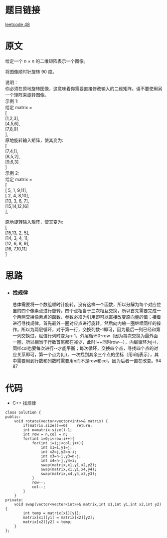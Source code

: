 # 题目链接
[leetcode 48](https://leetcode-cn.com/problems/rotate-image/)

# 原文
给定一个 n × n 的二维矩阵表示一个图像。

将图像顺时针旋转 90 度。

说明：  
你必须在原地旋转图像，这意味着你需要直接修改输入的二维矩阵。请不要使用另一个矩阵来旋转图像。  
示例 1:  
给定 matrix =   
[  
  [1,2,3],  
  [4,5,6],  
  [7,8,9]  
],    
原地旋转输入矩阵，使其变为:  
[  
  [7,4,1],  
  [8,5,2],  
  [9,6,3]  
]  
示例 2:  
给定 matrix =  
[  
  [ 5, 1, 9,11],  
  [ 2, 4, 8,10],  
  [13, 3, 6, 7],  
  [15,14,12,16]  
],   

原地旋转输入矩阵，使其变为:  
[  
  [15,13, 2, 5],  
  [14, 3, 4, 1],  
  [12, 6, 8, 9],  
  [16, 7,10,11]  
]  

# 思路
- ### **找规律**
  总体需要将一个数组顺时针旋转，没有这样一个函数，所以分解为每个对应位置的四个像素点进行旋转，四个点相当于三次相互交换，所以首先需要完成一个两两交换像素点的函数，参数必须为引用即可以直接改变原向量的值；接着进行寻找规律，首先最外一圈对应点进行旋转，然后向内缩一圈继续同样的操作，所以为两层循环，对于第一行，交换列数-1即可，因为最后一列已经和第一列交换过，赋值行列时变为n-1，外层循环0-row（因为每次交换为最外面一圈，所以相当于行数首尾都在减少，此时i++同时row--），内层循环为j=i，同样col也要每次进行--才能平衡；每次循环，交换四个点，寻找四个点的对应关系即可，第一个点为(i,j)，一次找到其余三个点的坐标（用i和j表示），其中需要用到行数和列数时需要用n而不是row和col，因为后者一直在改变。94 87

# 代码
- C++ 找规律
```
class Solution {
public:
    void rotate(vector<vector<int>>& matrix) {
        if(matrix.size()==0)    return;
        int n=matrix.size()-1;
        int row = n,col = n;
        for(int i=0;i<row;i++){
            for(int j=i;j<col;j++){
                int x1=i,y1=j;
                int x2=j,y2=n-i;
                int x3=n-i,y3=n-j;
                int x4=n-j,y4=i;
                swap(matrix,x1,y1,x2,y2);
                swap(matrix,x1,y1,x4,y4);
                swap(matrix,x4,y4,x3,y3);
            }
            row--;
            col--;
        }
    }
private:
    void swap(vector<vector<int>>& matrix,int x1,int y1,int x2,int y2){
        int temp = matrix[x1][y1];
        matrix[x1][y1] = matrix[x2][y2];
        matrix[x2][y2] = temp;
    }
};
```